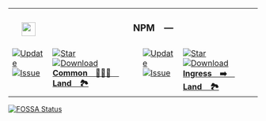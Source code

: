 <table><tr> <td colspan="1"> <h3 align="center"> <picture> <source media="(prefers-color-scheme: dark)" srcset="https://PlayForm.LTD/Image/GitHub/NPM.svg"> <source media="(prefers-color-scheme: light)" srcset="https://PlayForm.LTD/Image/GitHub/NPM.svg"> <img width="28" alt="" src="https://PlayForm.LTD/Image/GitHub/NPM.svg"> </picture>  </h3> </td> <td colspan="3" valign="top"> <h3 align="center"> NPM — </h3> </td> </tr><tr><td valign="top" colspan="1"><a href="HTTPS://GitHub.Com/CodeEditorLand/Common" target="_blank"> <picture> <source media="(prefers-color-scheme: dark)" srcset="https://img.shields.io/github/last-commit/CodeEditorLand/Common?label=Update&color=black&labelColor=black&logoColor=white&logoWidth=0"> <source media="(prefers-color-scheme: light)" srcset="https://img.shields.io/github/last-commit/CodeEditorLand/Common?label=Update&color=white&labelColor=white&logoColor=black&logoWidth=0"> <img src="https://img.shields.io/github/last-commit/CodeEditorLand/Common?label=Update&color=black&labelColor=black&logoColor=white&logoWidth=0" alt="Update" title="Update"> </picture> </a><br><a href="HTTPS://GitHub.Com/CodeEditorLand/Common" target="_blank"> <picture> <source media="(prefers-color-scheme: dark)" srcset="https://img.shields.io/github/issues/CodeEditorLand/Common?label=Issue&color=black&labelColor=black&logoColor=white&logoWidth=0"> <source media="(prefers-color-scheme: light)" srcset="https://img.shields.io/github/issues/CodeEditorLand/Common?label=Issue&color=white&labelColor=white&logoColor=black&logoWidth=0"> <img src="https://img.shields.io/github/issues/CodeEditorLand/Common?label=Issue&color=black&labelColor=black&logoColor=white&logoWidth=0" alt="Issue" title="Issue"> </picture> </a><br></td><td valign="top" colspan="1"><a href="HTTPS://GitHub.Com/CodeEditorLand/Common" target="_blank"><picture><source media="(prefers-color-scheme: dark)" srcset="https://img.shields.io/github/stars/CodeEditorLand/Common?style=flat&label=Star&logo=github&color=black&labelColor=black&logoColor=white&logoWidth=0"><source media="(prefers-color-scheme: light)" srcset="https://img.shields.io/github/stars/CodeEditorLand/Common?style=flat&label=Star&logo=github&color=white&labelColor=white&logoColor=black&logoWidth=0"><img src="https://img.shields.io/github/stars/CodeEditorLand/Common?style=flat&label=Star&logo=github&color=black&labelColor=black&logoColor=white&logoWidth=0" alt="Star"></picture></a><br><a href="HTTPS://GitHub.Com/CodeEditorLand/Common" target="_blank"> <picture> <source media="(prefers-color-scheme: dark)" srcset="https://img.shields.io/github/downloads/CodeEditorLand/Common/total?label=Download&color=black&labelColor=black&logoColor=white&logoWidth=0"> <source media="(prefers-color-scheme: light)" srcset="https://img.shields.io/github/downloads/CodeEditorLand/Common/total?label=Download&color=white&labelColor=white&logoColor=black&logoWidth=0"> <img src="https://img.shields.io/github/downloads/CodeEditorLand/Common/total?label=Download&color=black&labelColor=black&logoColor=white&logoWidth=0" alt="Download" title="Download"> </picture> </a><br><a href="HTTPS://GitHub.Com/CodeEditorLand/Common" target="_blank"><b>Common 🧑🏻‍🏭 Land 🏞️</b></a></td><td valign="top" colspan="1"><a href="HTTPS://GitHub.Com/CodeEditorLand/Ingress" target="_blank"> <picture> <source media="(prefers-color-scheme: dark)" srcset="https://img.shields.io/github/last-commit/CodeEditorLand/Ingress?label=Update&color=black&labelColor=black&logoColor=white&logoWidth=0"> <source media="(prefers-color-scheme: light)" srcset="https://img.shields.io/github/last-commit/CodeEditorLand/Ingress?label=Update&color=white&labelColor=white&logoColor=black&logoWidth=0"> <img src="https://img.shields.io/github/last-commit/CodeEditorLand/Ingress?label=Update&color=black&labelColor=black&logoColor=white&logoWidth=0" alt="Update" title="Update"> </picture> </a><br><a href="HTTPS://GitHub.Com/CodeEditorLand/Ingress" target="_blank"> <picture> <source media="(prefers-color-scheme: dark)" srcset="https://img.shields.io/github/issues/CodeEditorLand/Ingress?label=Issue&color=black&labelColor=black&logoColor=white&logoWidth=0"> <source media="(prefers-color-scheme: light)" srcset="https://img.shields.io/github/issues/CodeEditorLand/Ingress?label=Issue&color=white&labelColor=white&logoColor=black&logoWidth=0"> <img src="https://img.shields.io/github/issues/CodeEditorLand/Ingress?label=Issue&color=black&labelColor=black&logoColor=white&logoWidth=0" alt="Issue" title="Issue"> </picture> </a><br></td><td valign="top" colspan="1"><a href="HTTPS://GitHub.Com/CodeEditorLand/Ingress" target="_blank"><picture><source media="(prefers-color-scheme: dark)" srcset="https://img.shields.io/github/stars/CodeEditorLand/Ingress?style=flat&label=Star&logo=github&color=black&labelColor=black&logoColor=white&logoWidth=0"><source media="(prefers-color-scheme: light)" srcset="https://img.shields.io/github/stars/CodeEditorLand/Ingress?style=flat&label=Star&logo=github&color=white&labelColor=white&logoColor=black&logoWidth=0"><img src="https://img.shields.io/github/stars/CodeEditorLand/Ingress?style=flat&label=Star&logo=github&color=black&labelColor=black&logoColor=white&logoWidth=0" alt="Star"></picture></a><br><a href="HTTPS://GitHub.Com/CodeEditorLand/Ingress" target="_blank"> <picture> <source media="(prefers-color-scheme: dark)" srcset="https://img.shields.io/github/downloads/CodeEditorLand/Ingress/total?label=Download&color=black&labelColor=black&logoColor=white&logoWidth=0"> <source media="(prefers-color-scheme: light)" srcset="https://img.shields.io/github/downloads/CodeEditorLand/Ingress/total?label=Download&color=white&labelColor=white&logoColor=black&logoWidth=0"> <img src="https://img.shields.io/github/downloads/CodeEditorLand/Ingress/total?label=Download&color=black&labelColor=black&logoColor=white&logoWidth=0" alt="Download" title="Download"> </picture> </a><br><a href="HTTPS://GitHub.Com/CodeEditorLand/Ingress" target="_blank"><b>Ingress ➡️ Land 🏞️</b></a></td></tr></table><a href="HTTPS://fossa.app/projects/git%2Bgithub.com%2FCodeEditorLand%2FDependencyMicrosoftNPM?ref=badge_large&issueType=license"><img src="https://fossa.app/api/projects/git%2Bgithub.com%2FCodeEditorLand%2FDependencyMicrosoftNPM.svg?type=large&issueType=license" alt="FOSSA Status"></a>
